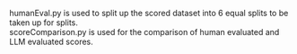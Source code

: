 humanEval.py is used to split up the scored dataset into 6 equal splits to be taken up for splits. <br>
scoreComparison.py is used for the comparison of human evaluated and LLM evaluated scores.
